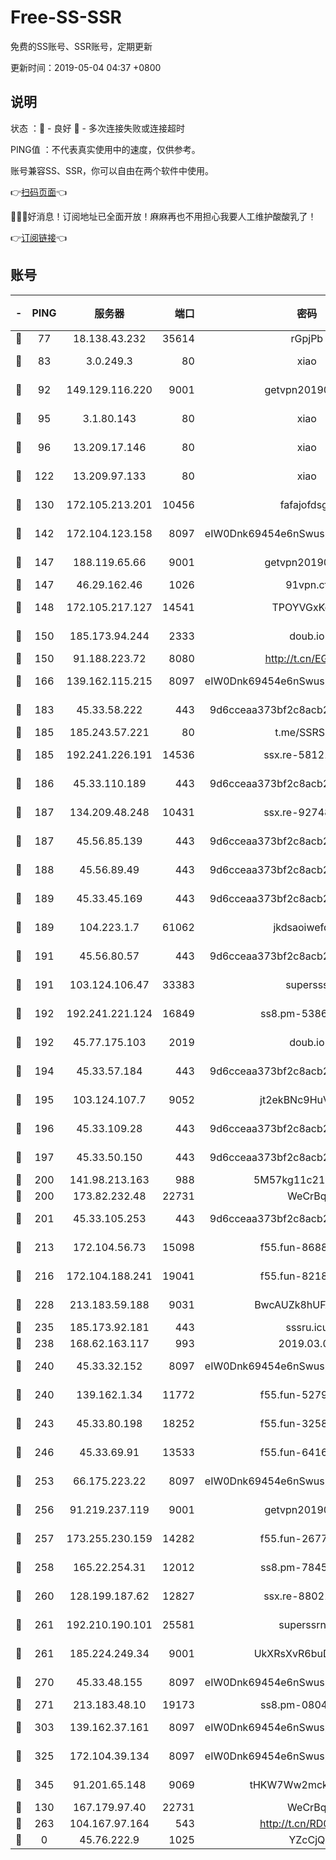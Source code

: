 # Free-SS-SSR

免费的SS账号、SSR账号，定期更新

更新时间：2019-05-04 04:37 +0800

## 说明

状态     ：🙂 - 良好 🙁 - 多次连接失败或连接超时

PING值   ：不代表真实使用中的速度，仅供参考。

账号兼容SS、SSR，你可以自由在两个软件中使用。

👉[扫码页面](https://liesauer.github.io/Free-SS-SSR/)👈

🎉🎉🎉好消息！订阅地址已全面开放！麻麻再也不用担心我要人工维护酸酸乳了！

👉[订阅链接](https://www.liesauer.net/yogurt/subscribe?ACCESS_TOKEN=DAYxR3mMaZAsaqUb)👈

## 账号

|-|PING|服务器|端口|密码|加密方式|区域|
|:----:|:----:|:-----:|-----:|:----:|:----:|:----:|
|🙂|77|18.138.43.232|35614|rGpjPb|rc4-md5|SG|
|🙂|83|3.0.249.3|80|xiao|aes-128-ctr|SG|
|🙂|92|149.129.116.220|9001|getvpn20190501|aes-256-cfb|CN|
|🙂|95|3.1.80.143|80|xiao|aes-128-ctr|SG|
|🙂|96|13.209.17.146|80|xiao|aes-128-ctr|KR|
|🙂|122|13.209.97.133|80|xiao|aes-128-ctr|KR|
|🙂|130|172.105.213.201|10456|fafajofdsgc|aes-256-cfb|JP|
|🙂|142|172.104.123.158|8097|eIW0Dnk69454e6nSwuspv9DmS201tQ0D|aes-256-cfb|JP|
|🙂|147|188.119.65.66|9001|getvpn20190501|aes-256-cfb|RU|
|🙂|147|46.29.162.46|1026|91vpn.cf|rc4-md5|RU|
|🙂|148|172.105.217.127|14541|TPOYVGxKglpi|aes-256-cfb|JP|
|🙂|150|185.173.94.244|2333|doub.io|aes-128-ctr|RU|
|🙂|150|91.188.223.72|8080|http://t.cn/EGJIyrl|rc4-md5|RU|
|🙂|166|139.162.115.215|8097|eIW0Dnk69454e6nSwuspv9DmS201tQ0D|aes-256-cfb|JP|
|🙂|183|45.33.58.222|443|9d6cceaa373bf2c8acb22e60b6a58be6|aes-256-cfb|US|
|🙂|185|185.243.57.221|80|t.me/SSRSUB|rc4-md5|US|
|🙂|185|192.241.226.191|14536|ssx.re-58121344|aes-256-cfb|US|
|🙂|186|45.33.110.189|443|9d6cceaa373bf2c8acb22e60b6a58be6|aes-256-cfb|US|
|🙂|187|134.209.48.248|10431|ssx.re-92748066|aes-256-cfb|US|
|🙂|187|45.56.85.139|443|9d6cceaa373bf2c8acb22e60b6a58be6|aes-256-cfb|US|
|🙂|188|45.56.89.49|443|9d6cceaa373bf2c8acb22e60b6a58be6|aes-256-cfb|US|
|🙂|189|45.33.45.169|443|9d6cceaa373bf2c8acb22e60b6a58be6|aes-256-cfb|US|
|🙂|189|104.223.1.7|61062|jkdsaoiwefdsa|aes-256-cfb|US|
|🙂|191|45.56.80.57|443|9d6cceaa373bf2c8acb22e60b6a58be6|aes-256-cfb|US|
|🙂|191|103.124.106.47|33383|supersss|aes-256-cfb|US|
|🙂|192|192.241.221.124|16849|ss8.pm-53865959|aes-256-cfb|US|
|🙂|192|45.77.175.103|2019|doub.io|aes-128-ctr|SG|
|🙂|194|45.33.57.184|443|9d6cceaa373bf2c8acb22e60b6a58be6|aes-256-cfb|US|
|🙂|195|103.124.107.7|9052|jt2ekBNc9HuVtm2a|aes-256-cfb|US|
|🙂|196|45.33.109.28|443|9d6cceaa373bf2c8acb22e60b6a58be6|aes-256-cfb|US|
|🙂|197|45.33.50.150|443|9d6cceaa373bf2c8acb22e60b6a58be6|aes-256-cfb|US|
|🙂|200|141.98.213.163|988|5M57kg11c214qDmK|chacha20|KR|
|🙂|200|173.82.232.48|22731|WeCrBq|rc4-md5|US|
|🙂|201|45.33.105.253|443|9d6cceaa373bf2c8acb22e60b6a58be6|aes-256-cfb|US|
|🙂|213|172.104.56.73|15098|f55.fun-86882456|aes-256-cfb|SG|
|🙂|216|172.104.188.241|19041|f55.fun-82182642|aes-256-cfb|SG|
|🙂|228|213.183.59.188|9031|BwcAUZk8hUFAkDGN|aes-256-cfb|NL|
|🙂|235|185.173.92.181|443|sssru.icu|rc4-md5|RU|
|🙂|238|168.62.163.117|993|2019.03.07|rc4-md5|US|
|🙂|240|45.33.32.152|8097|eIW0Dnk69454e6nSwuspv9DmS201tQ0D|aes-256-cfb|US|
|🙂|240|139.162.1.34|11772|f55.fun-52796605|aes-256-cfb|SG|
|🙂|243|45.33.80.198|18252|f55.fun-32587209|aes-256-cfb|US|
|🙂|246|45.33.69.91|13533|f55.fun-64164366|aes-256-cfb|US|
|🙂|253|66.175.223.22|8097|eIW0Dnk69454e6nSwuspv9DmS201tQ0D|aes-256-cfb|US|
|🙂|256|91.219.237.119|9001|getvpn20190501|aes-256-cfb|HU|
|🙂|257|173.255.230.159|14282|f55.fun-26771580|aes-256-cfb|US|
|🙂|258|165.22.254.31|12012|ss8.pm-78455718|aes-256-cfb|SG|
|🙂|260|128.199.187.62|12827|ssx.re-88021382|aes-256-cfb|SG|
|🙂|261|192.210.190.101|25581|superssrnet|aes-256-cfb|US|
|🙂|261|185.224.249.34|9001|UkXRsXvR6buDMG2Y|aes-256-cfb|RU|
|🙂|270|45.33.48.155|8097|eIW0Dnk69454e6nSwuspv9DmS201tQ0D|aes-256-cfb|US|
|🙂|271|213.183.48.10|19173|ss8.pm-08044431|rc4-md5|RU|
|🙂|303|139.162.37.161|8097|eIW0Dnk69454e6nSwuspv9DmS201tQ0D|aes-256-cfb|SG|
|🙂|325|172.104.39.134|8097|eIW0Dnk69454e6nSwuspv9DmS201tQ0D|aes-256-cfb|SG|
|🙂|345|91.201.65.148|9069|tHKW7Ww2mck9CHQG|aes-256-cfb|IT|
|🙂|130|167.179.97.40|22731|WeCrBq|rc4-md5|JP|
|🙂|263|104.167.97.164|543|http://t.cn/RD0D7sx|rc4-md5|CA|
|🙁|0|45.76.222.9|1025|YZcCjQ|rc4-md5|JP|
